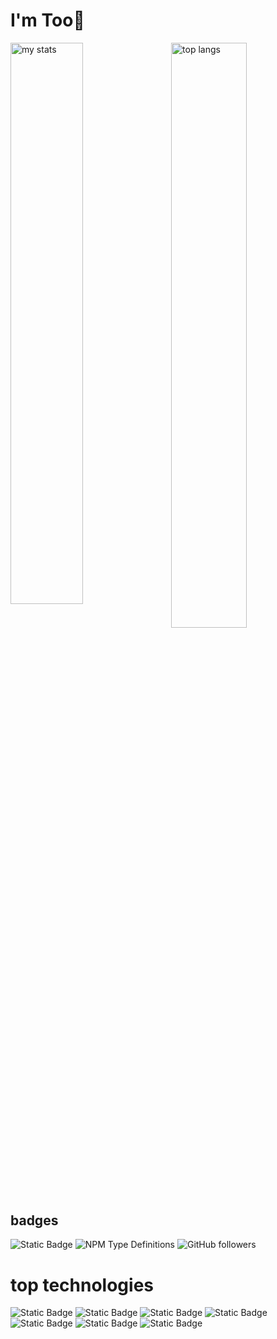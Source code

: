 # I'm Too👋

<img alt="my stats" align="left" width="48%" src="https://github-readme-stats.vercel.app/api?username=tookip"/>

<img alt="top langs" align="right" width="49%" src="https://github-readme-stats.vercel.app/api/top-langs/?username=tookip&layout=compact"/>




## badges

![Static Badge](https://img.shields.io/badge/demo-badge-red)
![NPM Type Definitions](https://img.shields.io/npm/types/react?style=flat-square&labelColor=red&color=green)
![GitHub followers](https://img.shields.io/github/followers/Tookip?style=for-the-badge&logo=github)

# top technologies
![Static Badge](https://img.shields.io/badge/JAVASCRIPT-red?style=for-the-badge&logo=javascript)
![Static Badge](https://img.shields.io/badge/css-blue?style=for-the-badge&logo=css&logoColor=white)
![Static Badge](https://img.shields.io/badge/c%2B%2B-yellow?style=for-the-badge&logo=c%2B%2B&logoColor=white)
![Static Badge](https://img.shields.io/badge/REACT-brown?style=for-the-badge&logo=REACT&logoColor=white)
![Static Badge](https://img.shields.io/badge/SQL-brown?style=for-the-badge&logo=SQL&logoColor=white)
![Static Badge](https://img.shields.io/badge/HTML-purple?style=for-the-badge&logo=HTML&logoColor=white)
![Static Badge](https://img.shields.io/badge/c-green?style=for-the-badge&logo=c&logoColor=black)
